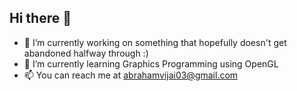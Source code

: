 ## Hi there 👋

- 🔭 I’m currently working on something that hopefully doesn't get abandoned halfway through :)
- 🌱 I’m currently learning Graphics Programming using OpenGL
- 📫 You can reach me at abrahamvijai03@gmail.com
<!--
**abraham-vijai/abraham-vijai** is a ✨ _special_ ✨ repository because its `README.md` (this file) appears on your GitHub profile.

Here are some ideas to get you started:
- 👯 I’m looking to collaborate on ...
- 🤔 I’m looking for help with ...
- 💬 Ask me about ...
- 😄 Pronouns: ...
- ⚡ Fun fact: ...
-->
